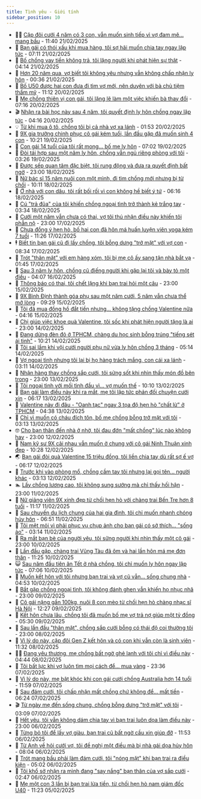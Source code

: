 ```yaml
---
title: Tình yêu - Giới tính
sidebar_position: 10
---
```


<!-- dantri-tinh-yeu-gioi-tinh:START -->
- 👨‍🏫 [Cặp đôi cưới 4 năm có 3 con, vẫn muốn sinh tiếp vì vợ đam mê... mang bầu](https://dantri.com.vn/tinh-yeu-gioi-tinh/cap-doi-cuoi-4-nam-co-3-con-van-muon-sinh-tiep-vi-vo-dam-me-mang-bau-20250221161155808.htm) - 11:40 21/02/2025
- 🦣 [Bạn gái có thói xấu khi mua hàng, tôi sợ hãi muốn chia tay ngay lập tức](https://dantri.com.vn/tinh-yeu-gioi-tinh/ban-gai-co-thoi-xau-khi-mua-hang-toi-so-hai-muon-chia-tay-ngay-lap-tuc-20250221075455576.htm) - 07:11 21/02/2025
- 🔭 [Bố chồng vay tiền không trả, tôi lặng người khi phát hiện sự thật](https://dantri.com.vn/tinh-yeu-gioi-tinh/bo-chong-vay-tien-khong-tra-toi-lang-nguoi-khi-phat-hien-su-that-20250221074448668.htm) - 04:14 21/02/2025
- 🧐 [Hơn 20 năm qua, vợ biết tôi không yêu nhưng vẫn không chấp nhận ly hôn](https://dantri.com.vn/tinh-yeu-gioi-tinh/hon-20-nam-qua-vo-biet-toi-khong-yeu-nhung-van-khong-chap-nhan-ly-hon-20250221073521071.htm) - 00:36 21/02/2025
- 🫶 [Bố U50 được hai con đưa đi tìm vợ mới, nên duyên với bà chủ tiệm thẩm mỹ](https://dantri.com.vn/tinh-yeu-gioi-tinh/bo-u50-duoc-hai-con-dua-di-tim-vo-moi-nen-duyen-voi-ba-chu-tiem-tham-my-20250219204900497.htm) - 11:12 20/02/2025
- 💃 [Mẹ chồng thiên vị con gái, tôi lặng lẽ làm một việc khiến bà thay đổi](https://dantri.com.vn/tinh-yeu-gioi-tinh/me-chong-thien-vi-con-gai-toi-lang-le-lam-mot-viec-khien-ba-thay-doi-20250220092546722.htm) - 07:16 20/02/2025
- 🎬 [Nhận ra bài học này sau 4 năm, tôi quyết định ly hôn chồng ngay lập tức](https://dantri.com.vn/tinh-yeu-gioi-tinh/nhan-ra-bai-hoc-nay-sau-4-nam-toi-quyet-dinh-ly-hon-chong-ngay-lap-tuc-20250220091823935.htm) - 04:16 20/02/2025
- 💡 [Từ khi mua ô tô, chồng tôi bị cả nhà vợ xa lánh](https://dantri.com.vn/tinh-yeu-gioi-tinh/tu-khi-mua-o-to-chong-toi-bi-ca-nha-vo-xa-lanh-20250219162629884.htm) - 01:53 20/02/2025
- 🙉 [9X gia trưởng chinh phục cô gái kém tuổi, lần đầu gặp đã muốn sinh 4 con](https://dantri.com.vn/tinh-yeu-gioi-tinh/9x-gia-truong-chinh-phuc-co-gai-kem-tuoi-lan-dau-gap-da-muon-sinh-4-con-20250219134310730.htm) - 10:21 19/02/2025
- 🚦 [Con gái 14 tuổi của tôi rất mong... bố mẹ ly hôn](https://dantri.com.vn/tinh-yeu-gioi-tinh/con-gai-14-tuoi-cua-toi-rat-mong-bo-me-ly-hon-20250219140205421.htm) - 07:02 19/02/2025
- 🥸 [Đòi tái hợp sau một năm ly hôn, chồng vẫn ngủ riêng phòng với tôi](https://dantri.com.vn/tinh-yeu-gioi-tinh/doi-tai-hop-sau-mot-nam-ly-hon-chong-van-ngu-rieng-phong-voi-toi-20250218154440354.htm) - 03:26 19/02/2025
- 🤡 [Được sếp quan tâm đặc biệt, tôi rung động và đưa ra quyết định bất ngờ](https://dantri.com.vn/tinh-yeu-gioi-tinh/duoc-sep-quan-tam-dac-biet-toi-rung-dong-va-dua-ra-quyet-dinh-bat-ngo-20250218162236896.htm) - 23:00 18/02/2025
- 🦩 [Nữ bác sĩ 15 năm nuôi con một mình, đi tìm chồng mới nhưng bị từ chối](https://dantri.com.vn/tinh-yeu-gioi-tinh/nu-bac-si-15-nam-nuoi-con-mot-minh-di-tim-chong-moi-nhung-bi-tu-choi-20250218134440531.htm) - 10:11 18/02/2025
- 🤡 [Ở nhà với con dâu, tôi rất bối rối vì con không hề biết ý tứ](https://dantri.com.vn/tinh-yeu-gioi-tinh/o-nha-voi-con-dau-toi-rat-boi-roi-vi-con-khong-he-biet-y-tu-20250218104017374.htm) - 06:16 18/02/2025
- 🌊 [Cú &quot;trả đũa&quot; của tôi khiến chồng ngoại tình trở thành kẻ trắng tay](https://dantri.com.vn/tinh-yeu-gioi-tinh/cu-tra-dua-cua-toi-khien-chong-ngoai-tinh-tro-thanh-ke-trang-tay-20250218103354649.htm) - 03:34 18/02/2025
- 🐘 [Cưới một năm vẫn chưa có thai, vợ tôi thú nhận điều này khiến tôi phẫn nộ](https://dantri.com.vn/tinh-yeu-gioi-tinh/cuoi-mot-nam-van-chua-co-thai-vo-toi-thu-nhan-dieu-nay-khien-toi-phan-no-20250218000320161.htm) - 23:00 17/02/2025
- 🚀 [Chưa đồng ý hẹn hò, bố hai con đã hôn má huấn luyện viên yoga kém 7 tuổi](https://dantri.com.vn/tinh-yeu-gioi-tinh/chua-dong-y-hen-ho-bo-hai-con-da-hon-ma-huan-luyen-vien-yoga-kem-7-tuoi-20250216164924921.htm) - 11:26 17/02/2025
- 🕴 [Biết tin bạn gái cũ đi lấy chồng, tôi bỗng dưng &quot;trở mặt&quot; với vợ con](https://dantri.com.vn/tinh-yeu-gioi-tinh/biet-tin-ban-gai-cu-di-lay-chong-toi-bong-dung-tro-mat-voi-vo-con-20250217153312633.htm) - 08:34 17/02/2025
- 🚀 [Trót &quot;thân mật&quot; với em hàng xóm, tôi bị mẹ cô ấy sang tận nhà bắt vạ](https://dantri.com.vn/tinh-yeu-gioi-tinh/trot-than-mat-voi-em-hang-xom-toi-bi-me-co-ay-sang-tan-nha-bat-va-20250216215343276.htm) - 01:45 17/02/2025
- 👺 [Sau 3 năm ly hôn, chồng cũ điếng người khi gặp lại tôi và bày tỏ một điều](https://dantri.com.vn/tinh-yeu-gioi-tinh/sau-3-nam-ly-hon-chong-cu-dieng-nguoi-khi-gap-lai-toi-va-bay-to-mot-dieu-20250216110448127.htm) - 04:07 16/02/2025
- 💄 [Thông báo có thai, tôi chết lặng khi bạn trai hỏi một câu](https://dantri.com.vn/tinh-yeu-gioi-tinh/thong-bao-co-thai-toi-chet-lang-khi-ban-trai-hoi-mot-cau-20250215083236017.htm) - 23:00 15/02/2025
- 🌊 [9X Bình Định thành góa phụ sau một năm cưới, 5 năm vẫn chưa thể mở lòng](https://dantri.com.vn/tinh-yeu-gioi-tinh/9x-binh-dinh-thanh-goa-phu-sau-mot-nam-cuoi-5-nam-van-chua-the-mo-long-20250215094439099.htm) - 09:29 15/02/2025
- 🚦 [Tôi đã mua đồng hồ đắt tiền nhưng... không tặng chồng Valentine nữa](https://dantri.com.vn/tinh-yeu-gioi-tinh/toi-da-mua-dong-ho-dat-tien-nhung-khong-tang-chong-valentine-nua-20250215084411484.htm) - 04:16 15/02/2025
- 👹 [Chị giúp việc khoe quà Valentine, tôi sốc khi phát hiện người tặng là ai](https://dantri.com.vn/tinh-yeu-gioi-tinh/chi-giup-viec-khoe-qua-valentine-toi-soc-khi-phat-hien-nguoi-tang-la-ai-20250214212406204.htm) - 23:00 14/02/2025
- 🚀 [Đang dừng đèn đỏ ở TPHCM, chàng du học sinh bỗng trúng &quot;tiếng sét ái tình&quot;](https://dantri.com.vn/tinh-yeu-gioi-tinh/dang-dung-den-do-o-tphcm-chang-du-hoc-sinh-bong-trung-tieng-set-ai-tinh-20250214075942912.htm) - 10:21 14/02/2025
- 🌁 [Tôi sai lầm khi vội cưới người phụ nữ vừa ly hôn chồng 3 tháng](https://dantri.com.vn/tinh-yeu-gioi-tinh/toi-sai-lam-khi-voi-cuoi-nguoi-phu-nu-vua-ly-hon-chong-3-thang-20250214004547221.htm) - 05:14 14/02/2025
- 🧰 [Vợ ngoại tình nhưng tôi lại bị họ hàng trách mắng, con cái xa lánh](https://dantri.com.vn/tinh-yeu-gioi-tinh/vo-ngoai-tinh-nhung-toi-lai-bi-ho-hang-trach-mang-con-cai-xa-lanh-20250214002413447.htm) - 03:11 14/02/2025
- 🦅 [Nhận hàng thay chồng sắp cưới, tôi sửng sốt khi nhìn thấy món đồ bên trong](https://dantri.com.vn/tinh-yeu-gioi-tinh/nhan-hang-thay-chong-sap-cuoi-toi-sung-sot-khi-nhin-thay-mon-do-ben-trong-20250213160831936.htm) - 23:00 13/02/2025
- 🌈 [Tôi ngoại tình với mối tình đầu vì... vợ muốn thế](https://dantri.com.vn/tinh-yeu-gioi-tinh/toi-ngoai-tinh-voi-moi-tinh-dau-vi-vo-muon-the-20250213002930104.htm) - 10:10 13/02/2025
- 🌋 [Bạn gái làm điều này khi ra mắt, mẹ tôi lập tức phản đối chuyện cưới xin](https://dantri.com.vn/tinh-yeu-gioi-tinh/ban-gai-lam-dieu-nay-khi-ra-mat-me-toi-lap-tuc-phan-doi-chuyen-cuoi-xin-20250213000557960.htm) - 06:17 13/02/2025
- 👺 [Valentine này đi đâu - &quot;Oanh tạc&quot; ngay 3 tọa độ hẹn hò &quot;chất lừ&quot; ở TPHCM](https://dantri.com.vn/doi-song/valentine-nay-di-dau-oanh-tac-ngay-3-toa-do-hen-ho-chat-lu-o-tphcm-20250213103521341.htm) - 04:38 13/02/2025
- 🎃 [Chỉ vì muốn có cháu đích tôn, bố mẹ chồng bỗng trở mặt với tôi](https://dantri.com.vn/tinh-yeu-gioi-tinh/chi-vi-muon-co-chau-dich-ton-bo-me-chong-bong-tro-mat-voi-toi-20250212231411818.htm) - 03:13 13/02/2025
- 🤓 [Cho bạn thân đến nhà ở nhờ, tôi đau đớn &quot;mất chồng&quot; lúc nào không hay](https://dantri.com.vn/tinh-yeu-gioi-tinh/cho-ban-than-den-nha-o-nho-toi-dau-don-mat-chong-luc-nao-khong-hay-20250212150246856.htm) - 23:00 12/02/2025
- 🤠 [Nam kỹ sư 9X cãi nhau vẫn muốn ở chung với cô gái Ninh Thuận xinh đẹp](https://dantri.com.vn/tinh-yeu-gioi-tinh/nam-ky-su-9x-cai-nhau-van-muon-o-chung-voi-co-gai-ninh-thuan-xinh-dep-20250212022801304.htm) - 10:28 12/02/2025
- 🌏 [Bạn gái đòi quà Valentine 15 triệu đồng, tôi liền chia tay dù rất sợ ế vợ](https://dantri.com.vn/tinh-yeu-gioi-tinh/ban-gai-doi-qua-valentine-15-trieu-dong-toi-lien-chia-tay-du-rat-so-e-vo-20250212060352791.htm) - 06:17 12/02/2025
- 🚀 [Trước khi vào phòng mổ, chồng cầm tay tôi nhưng lại gọi tên... người khác](https://dantri.com.vn/tinh-yeu-gioi-tinh/truoc-khi-vao-phong-mo-chong-cam-tay-toi-nhung-lai-goi-ten-nguoi-khac-20250212005249282.htm) - 03:13 12/02/2025
- 🏊 [Lấy chồng lương cao, tôi không sung sướng mà chỉ thấy hối hận](https://dantri.com.vn/tinh-yeu-gioi-tinh/lay-chong-luong-cao-toi-khong-sung-suong-ma-chi-thay-hoi-han-20250211140003969.htm) - 23:00 11/02/2025
- 🦒 [Nữ giảng viên 9X xinh đẹp từ chối hẹn hò với chàng trai Bến Tre hơn 8 tuổi](https://dantri.com.vn/tinh-yeu-gioi-tinh/nu-giang-vien-9x-xinh-dep-tu-choi-hen-ho-voi-chang-trai-ben-tre-hon-8-tuoi-20250211123649645.htm) - 11:17 11/02/2025
- 💂 [Sau chuyến du lịch chung của hai gia đình, tôi chỉ muốn nhanh chóng hủy hôn](https://dantri.com.vn/tinh-yeu-gioi-tinh/sau-chuyen-du-lich-chung-cua-hai-gia-dinh-toi-chi-muon-nhanh-chong-huy-hon-20250211131807182.htm) - 06:51 11/02/2025
- 💫 [Tôi mệt mỏi vì phải phục vụ chụp ảnh cho bạn gái có sở thích... &quot;sống ảo&quot;](https://dantri.com.vn/tinh-yeu-gioi-tinh/toi-met-moi-vi-phai-phuc-vu-chup-anh-cho-ban-gai-co-so-thich-song-ao-20250211090203235.htm) - 03:14 11/02/2025
- 🧠 [Ra mắt bạn bè của người yêu, tôi sững người khi nhìn thấy một cô gái](https://dantri.com.vn/tinh-yeu-gioi-tinh/ra-mat-ban-be-cua-nguoi-yeu-toi-sung-nguoi-khi-nhin-thay-mot-co-gai-20250210114702270.htm) - 23:00 10/02/2025
- 🎡 [Lần đầu gặp, chàng trai Vũng Tàu đã ôm và hai lần hôn má mẹ đơn thân](https://dantri.com.vn/tinh-yeu-gioi-tinh/lan-dau-gap-chang-trai-vung-tau-da-om-va-hai-lan-hon-ma-me-don-than-20250210153516166.htm) - 11:25 10/02/2025
- 😺 [Sau năm đầu tiên ăn Tết ở nhà chồng, tôi chỉ muốn ly hôn ngay lập tức](https://dantri.com.vn/tinh-yeu-gioi-tinh/sau-nam-dau-tien-an-tet-o-nha-chong-toi-chi-muon-ly-hon-ngay-lap-tuc-20250210122555195.htm) - 07:06 10/02/2025
- 🥰 [Muốn kết hôn với tôi nhưng bạn trai và vợ cũ vẫn... sống chung nhà](https://dantri.com.vn/tinh-yeu-gioi-tinh/muon-ket-hon-voi-toi-nhung-ban-trai-va-vo-cu-van-song-chung-nha-20250210115152475.htm) - 04:53 10/02/2025
- 🐲 [Bắt gặp chồng ngoại tình, tôi không đánh ghen vẫn khiến họ nhục nhã](https://dantri.com.vn/tinh-yeu-gioi-tinh/bat-gap-chong-ngoai-tinh-toi-khong-danh-ghen-van-khien-ho-nhuc-nha-20250209211048294.htm) - 23:00 09/02/2025
- 🌝 [Cô gái nặng gần 100kg, nuôi 8 con mèo từ chối hẹn hò chàng nhạc sĩ Hà Nội](https://dantri.com.vn/tinh-yeu-gioi-tinh/co-gai-nang-gan-100kg-nuoi-8-con-meo-tu-choi-hen-ho-chang-nhac-si-ha-noi-20250209184219642.htm) - 12:27 09/02/2025
- 🐲 [Kết hôn chưa lâu, chồng tôi đã muốn bố mẹ vợ trả nợ giúp một tỷ đồng](https://dantri.com.vn/tinh-yeu-gioi-tinh/ket-hon-chua-lau-chong-toi-da-muon-bo-me-vo-tra-no-giup-mot-ty-dong-20250209122944946.htm) - 05:30 09/02/2025
- 📝 [Sau lần đầu &quot;thân mật&quot;, chồng sắp cưới bỗng có thái độ coi thường tôi](https://dantri.com.vn/tinh-yeu-gioi-tinh/sau-lan-dau-than-mat-chong-sap-cuoi-bong-co-thai-do-coi-thuong-toi-20250208214734915.htm) - 23:00 08/02/2025
- 🦏 [Vì lý do này, cặp đôi Gen Z kết hôn và có con khi vẫn còn là sinh viên](https://dantri.com.vn/tinh-yeu-gioi-tinh/vi-ly-do-nay-cap-doi-gen-z-ket-hon-va-co-con-khi-van-con-la-sinh-vien-20250208123621204.htm) - 11:32 08/02/2025
- 🧑‍🏫 [Đang yêu thương, mẹ chồng bất ngờ ghẻ lạnh với tôi chỉ vì điều này](https://dantri.com.vn/tinh-yeu-gioi-tinh/dang-yeu-thuong-me-chong-bat-ngo-ghe-lanh-voi-toi-chi-vi-dieu-nay-20250208114348794.htm) - 04:44 08/02/2025
- 🦍 [Tôi bất lực khi vợ luôn tìm mọi cách để... mua vàng](https://dantri.com.vn/tinh-yeu-gioi-tinh/toi-bat-luc-khi-vo-luon-tim-moi-cach-de-mua-vang-20250208063504030.htm) - 23:36 07/02/2025
- 🌋 [Vì lý do này, mẹ bật khóc khi con gái cưới chồng Australia hơn 14 tuổi](https://dantri.com.vn/tinh-yeu-gioi-tinh/vi-ly-do-nay-me-bat-khoc-khi-con-gai-cuoi-chong-australia-hon-14-tuoi-20250207070430828.htm) - 11:59 07/02/2025
- 💯 [Sau đám cưới, tôi chấp nhận mất chồng chứ không để... mất tiền](https://dantri.com.vn/tinh-yeu-gioi-tinh/sau-dam-cuoi-toi-chap-nhan-mat-chong-chu-khong-de-mat-tien-20250207010846784.htm) - 06:24 07/02/2025
- 🎬 [Từ ngày mẹ đến sống chung, chồng bỗng dưng &quot;trở mặt&quot; với tôi](https://dantri.com.vn/tinh-yeu-gioi-tinh/tu-ngay-me-den-song-chung-chong-bong-dung-tro-mat-voi-toi-20250207001629562.htm) - 03:09 07/02/2025
- 📝 [Hết yêu, tôi vẫn không dám chia tay vì bạn trai luôn dọa làm điều này](https://dantri.com.vn/tinh-yeu-gioi-tinh/het-yeu-toi-van-khong-dam-chia-tay-vi-ban-trai-luon-doa-lam-dieu-nay-20250206222702541.htm) - 23:00 06/02/2025
- 🧐 [Từng bỏ tôi để lấy vợ giàu, bạn trai cũ bất ngờ cầu xin giúp đỡ](https://dantri.com.vn/tinh-yeu-gioi-tinh/tung-bo-toi-de-lay-vo-giau-ban-trai-cu-bat-ngo-cau-xin-giup-do-20250206174020241.htm) - 11:53 06/02/2025
- 🤠 [Từ Anh về hỏi cưới vợ, tôi đề nghị một điều mà bị nhà gái dọa hủy hôn](https://dantri.com.vn/tinh-yeu-gioi-tinh/tu-anh-ve-hoi-cuoi-vo-toi-de-nghi-mot-dieu-ma-bi-nha-gai-doa-huy-hon-20250206130140881.htm) - 08:04 06/02/2025
- 💼 [Trót mang bầu phải làm đám cưới, tôi &quot;nóng mặt&quot; khi bạn trai ra điều kiện](https://dantri.com.vn/tinh-yeu-gioi-tinh/trot-mang-bau-phai-lam-dam-cuoi-toi-nong-mat-khi-ban-trai-ra-dieu-kien-20250206120127534.htm) - 05:02 06/02/2025
- 💪 [Tôi khổ sở nhận ra mình đang &quot;say nắng&quot; bạn thân của vợ sắp cưới](https://dantri.com.vn/tinh-yeu-gioi-tinh/toi-kho-so-nhan-ra-minh-dang-say-nang-ban-than-cua-vo-sap-cuoi-20250205113618379.htm) - 02:47 06/02/2025
- 💂 [Mẹ một con 3 lần bị bạn trai lừa tiền, từ chối hẹn hò nam giám đốc U40](https://dantri.com.vn/tinh-yeu-gioi-tinh/me-mot-con-3-lan-bi-ban-trai-lua-tien-tu-choi-hen-ho-nam-giam-doc-u40-20250205140632657.htm) - 11:23 05/02/2025<!-- dantri-tinh-yeu-gioi-tinh:END -->

